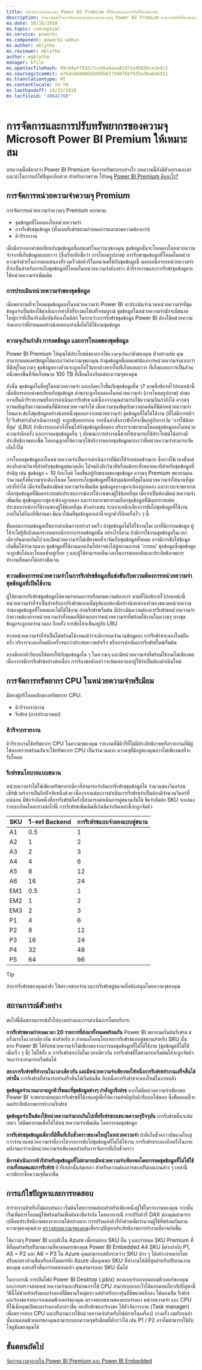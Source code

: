 ```yaml
---
title: หน่วยความจำความจุ Power BI Premium ที่ใช้งานและการปรับให้เหมาะสม
description: ทำความเข้าใจการจัดการหน่วยความจำความจุ Power BI Premium และการปรับให้เหมาะสม
ms.date: 10/18/2018
ms.topic: conceptual
ms.service: powerbi
ms.component: powerbi-admin
ms.author: mblythe
ms.reviewer: mblythe
author: mgblythe
manager: kfile
ms.openlocfilehash: 99c84aff932c7ce56a4aaa81d71e4583bce3e4c2
ms.sourcegitcommit: a764e4b9d06b50d9b6173d0fbb7555e3babe6351
ms.translationtype: HT
ms.contentlocale: th-TH
ms.lasthandoff: 10/22/2018
ms.locfileid: "49641760"
---
```

# <a name="microsoft-power-bi-premium-capacity-resource-management-and-optimization"></a>การจัดการและการปรับทรัพยากรของความจุ Microsoft Power BI Premium ให้เหมาะสม

บทความนี้อธิบายว่า Power BI Premium จัดการทรัพยากรอย่างไร บทความนี้ยังมีตัวอย่างและคำแนะนำในการแก้ไขปัญหาอีกด้วย สำหรับภาพรวม โปรดดู [Power BI Premium คืออะไร?](service-premium.md)

## <a name="premium-capacity-memory-management"></a>การจัดการหน่วยความจำความจุ Premium

 การจัดการหน่วยความจำความจุ Premium แยกตาม:

* ชุดข้อมูลที่โหลดลงในหน่วยความจำ
* การรีเฟรชชุดข้อมูล (ทั้งแบบรีเฟรชตามกำหนดการและตามความต้องการ)
* คิวรีรายงาน

เมื่อมีการออกคำขอเทียบกับชุดข้อมูลที่เผยแพร่ในความจุของคุณ ชุดข้อมูลนั้นจะโหลดลงในหน่วยความจำจากที่เก็บข้อมูลแบบถาวร (ซึ่งเรียกอีกชื่อว่า การโหลดรูปภาพ) การรักษาชุดข้อมูลที่โหลดในหน่วยความจำช่วยในการตอบสนองที่รวดเร็วต่อคิวรีในอนาคตให้กับชุดข้อมูลนี้ นอกเหนือจากหน่วยความจำที่จำเป็นสำหรับการเก็บชุดข้อมูลที่โหลดในหน่วยความจำดังกล่าว คิวรีรายงานและการรีเฟรชุดข้อมูลจะใช้หน่วยความจำเพิ่มเติม

### <a name="dataset-memory-estimation"></a>การประเมินหน่วยความจำของชุดข้อมูล

เมื่อพยายามที่จะโหลดชุดข้อมูลลงในหน่วยความจำ Power BI จะประเมินจำนวนหน่วยความจำที่ชุดข้อมูลจำเป็นต้องใช้ดำเนินการคำสั่งที่ร้องขอให้เสร็จสมบูรณ์ ชุดข้อมูลในหน่วยความจำมักจะมีขนาดใหญ่กว่าที่เป็นจริงเมื่อบันทึกลงในดิสก์ ในระหว่างการรีเฟรชชุดข้อมูล Power BI ต้องใช้หน่วยความจำมากกว่าที่กำหนดอย่างน้อยสองเท่าเมื่อไม่ได้ใช้งานชุดข้อมูล

### <a name="overcommitting-capacity-eviction-and-reloading-of-datasets"></a>ความจุเกินกำลัง การลดข้อมูล และการโหลดของชุดข้อมูล

Power BI Premium ให้คุณได้ประโยชน์ของกา*รใช้ความจุเกินกำ*ลังของคุณ ตัวอย่างเช่น คุณสามารถเผยแพร่ข้อมูลได้มากกว่าค่าความจุของคุณ ถ้าชุดข้อมูลที่เผยแพร่ต้องการหน่วยความจำมากกว่าที่มีอยู่ในความจุ ชุดข้อมูลบางส่วนจะถูกเก็บไว้แยกต่างหากในที่เก็บแบบถาวร ที่เก็บแบบถาวรเป็นส่วนหนึ่งของพื้นที่จัดเก็บขนาด 100 TB ที่เชื่อมโยงกับแต่ละความจุของคุณ

ดังนั้น ชุดข้อมูลใดที่อยู่ในหน่วยความจำ และเกิดอะไรขึ้นกับชุดข้อมูลอื่น ๆ? ตามที่อธิบายไว้ก่อนหน้านี้ เมื่อมีการออกคำขอเทียบกับชุดข้อมูล คำขอจะถูกโหลดลงในหน่วยความจำ (การโหลดรูปภาพ) คำขออาจเป็นคิวรีรายงานหรือการดำเนินการรีเฟรช แต่เนื่องจากคุณสามารถใช้ความจุเกินกำลังได้ ความจุอาจเผชิญกับความกดดันที่มีต่อหน่วยความจำได้ เมื่อความจุเผชิญกับความกดดันที่มีต่อหน่วยความจำ โหนดจะ*ขับไล่*ชุดข้อมูลอย่างน้อยหนึ่งชุดออกจากหน่วยความจำ ชุดข้อมูลที่ไม่ได้ใช้งาน (ที่ไม่มีการสคิวรี่/ รีเฟรชกำลังดำเนินการอยู่) จะถูกขับออกก่อน จากนั้นคำสั่งการขับไล่จะขึ้นอยู่กับการวัด 'การใช้น้อยที่สุด' (LRU) ถ้ามีการออกคำสั่งใหม่ไปยังชุดข้อมูลที่ลดลง บริการจะพยายามโหลดชุดข้อมูลลงในหน่วยความจำอีกครั้ง และอาจลดชุดข้อมูลอื่น ๆ ลักษณะการทำงานนี้ช่วยให้สามารถใช้ประโยชน์ได้อย่างมีประสิทธิภาพมากขึ้น โดยอนุญาตให้ความจุให้บริการหลายชุดข้อมูลมากกว่าที่หน่วยความจำสามารถจัดเก็บไว้ได้

การโหลดชุดข้อมูลลงในหน่วยความจำเป็นการดำเนินการที่มีค่าใช้จ่ายค่อนข้างมาก ซึ่งอาจใช้เวลาตั้งแต่สองถึงสามวินาทีสำหรับชุดข้อมูลขนาดเล็ก ไปจนถึงสิบวินาทีหรือแม้กระทั่งหลายนาทีสำหรับชุดข้อมูลที่สำคัญ เช่น ชุดข้อมูล ~ 10 กิกะไบต์ โดยขึ้นอยู่กับขนาดของชุดข้อมูล ความจุ Premium พยายามลดจำนวนครั้งที่ความจุจะต้องโหลด โดยการเก็บชุดข้อมูลที่ใช้ล่าสุดน้อยที่สุดในหน่วยความจำให้นานที่สุดเท่าที่ทำได้ เมื่อจำเป็นต้องมีหน่วยความจำเพิ่มเติม ชุดข้อมูลบางชุดจะต้องถูกลดลง และระบบจะพยายามเลือกชุดข้อมูลที่มีผลกระทบต่อประสบการณ์การใช้งานของผู้ใช้น้อยที่สุด เมื่อจำเป็นต้องมีหน่วยความจำเพิ่มเติม ชุดข้อมูลบางชุดจะต้องถูกลดลง และระบบจะพยายามเลือกชุดข้อมูลที่มีผลกระทบต่อประสบการณ์การใช้งานของผู้ใช้น้อยที่สุด ตัวอย่างเช่น ระบบจะหลีกเลี่ยงการขับไล่ชุดข้อมูลที่ใช้งานภายในไม่กี่นาทีที่ผ่านมา มีแนวโน้มที่ชุดข้อมูลเหล่านี้จะถูกคิวรี่อีกครั้งเร็ว ๆ นี้

ขั้นตอนการลดข้อมูลเป็นการดำเนินการอย่างรวดเร็ว ถ้าชุดข้อมูลไม่ได้ใช้งานในเวลาที่มีการลดข้อมูล ผู้ใช้จะไม่รู้สึกถึงผลกระทบมากนักจากการลดข้อมูลนั้น อย่างไรก็ตาม ถ้ามีการใช้งานชุดข้อมูลในเวลาเดียวกันมากเกินไป และมีหน่วยความจำไม่เพียงพอที่จะจัดเก็บชุดข้อมูลทั้งหมด อาจมีการขับไล่ข้อมูลเกิดขึ้นได้จำนวนมาก ชุดข้อมูลที่ใช้งานมากเกินไปอาจนำไปสู่สถานการณ์ 'การลด' ชุดข้อมูลซึ่งชุดข้อมูลจะถูกขับไล่และโหลดซ้ำอยู่เรื่อย ๆ และผู้ใช้สามารถเห็นเวลาในการตอบกลับและประสิทธิภาพการทำงานที่ลดลงได้อย่างชัดเจน

### <a name="dataset-refresh-memory-requirement-competing-with-an-active-dataset-memory-requirement"></a>ความต้องการหน่วยความจำในการรีเฟรชข้อมูลที่แข่งขันกับความต้องการหน่วยความจำชุดข้อมูลที่เปิดใช้งาน

ผู้ใช้สามารถรีเฟรชชุดข้อมูลได้ตามกำหนดการหรือตามความต้องการ ตามที่ได้อธิบายไว้ก่อนหน้านี้ หน่วยความจำที่จำเป็นสำหรับการรีเฟรชแบบเต็มรูปแบบต้องมีอย่างน้อยสองเท่าของขนาดหน่วยความจำของชุดข้อมูลที่โหลดและไม่ได้ใช้งาน ก่อนรีเฟรชเริ่มต้น มีประเมินความต้องการรีเฟรชหน่วยความจำ ถ้าความต้องการหน่วยความจำทั้งหมดที่มีค่ามากกว่าหน่วยความจำที่พร้อมใช้งานในความจุ บางชุดข้อมูลจะถูกลดจำนวนลง อีกครั้ง การขับไล่จะขึ้นอยู่กับ LRU

หากหน่วยความจำที่จำเป็นไม่พร้อมใช้งานแม้ว่าจะมีการลดจำนวนข้อมูลลง การรีเฟรชจะลองใหม่อีกครั้ง บริการจะลองใหม่อีกครั้งจนกว่าประสบความสำเร็จ หรือการดำเนินการรีเฟรชใหม่เริ่มต้น

หากมีออกคิวรีแบบโต้ตอบให้กับชุดข้อมูลใด ๆ ในความจุ และมีหน่วยความจำที่พร้อมใช้งานไม่เพียงพอเนื่องจากมีการรีเฟรชอย่างต่อเนื่อง การร้องขอดังกล่าวจะล้มเหลวและผู้ใช้จำเป็นต้องดำเนินใหม่

## <a name="cpu-resource-management-in-premium-capacity"></a>การจัดการทรัพยากร CPU ในหน่วยความจำพรีเมียม

มีสองผู้บริโภคหลักของทรัพยากร CPU:

* คิวรีจากรายงาน
* รีเฟรช (การประมวลผล)

### <a name="queries-from-reports"></a>คิวรีจากรายงาน

คิวรีรายงานใช้ทรัพยากร CPU ในความจุของคุณ รายงานที่มีคิวรี่ที่ไม่มีประสิทธิภาพหรือรายงานที่มีผู้ใช้หลายรายพร้อมกันจะใช้ทรัพยากร CPU เป็นจำนวนมาก ความจุที่มีอยู่ของคุณอาจไม่เพียงพอที่จะรับโหลด

### <a name="refresh-parallelization-policy"></a>รีเฟรชนโยบายแบบขนาน

หน่วยความจำไม่ใช่เพียงทรัพยากรเดียวที่สามารถจำกัดการรีเฟรชชุดข้อมูลได้ จำนวนของวีคอร์บนเซิร์ฟเวอร์อาจเป็นอีกปัจจัยหนึ่งด้วย เนื่องจากแต่ละการดำเนินการรีเฟรชจำเป็นต้องมีจำนวนวีคอร์ที่แน่นอน มีข้อจำกัดหนึ่งที่การรีเฟรชกี่ครั้งที่สามารถดำเนินการคู่ขนานกันได้ ขีดจำกัดต่อ SKU จะแสดงรายละเอียดในตารางต่อไปนี้ การรีเฟรชเพิ่มเติมที่เกินขีดจำกัดเหล่านี้จะถูกจัดคิว

 | SKU | วี-คอร์ Backend | การรีเฟรชแบบจำลองแบบคู่ขนาน |
 | --- | --- | --- |
 | A1  | 0.5  | 1  |
 | A2  | 1  | 2  |
 | A3  | 2  | 3  |
 | A4  | 4  | 6  |
 | A5  | 8  | 12  |
 | A6  | 16  | 24  |
 | EM1  | 0.5  | 1  |
 | EM2  | 1  | 2  |
 | EM3  | 2  | 3  |
 | P1  | 4  | 6  |
 | P2  | 8  | 12  |
 | P3  | 16  | 24  |
 | P4  | 32  | 48  |
 | P5  | 64  | 96  |

 > [!TIP]
> ถ้าการรีเฟรชของคุณล่าช้า ให้ตรวจสอบจำนวนการรีเฟรชคู่ขนานที่สนับสนุนโดยความจุของคุณ

## <a name="example-scenarios"></a>สถานการณ์ตัวอย่าง

ต่อไปนี้คือสถานการณ์ทั่วไปบางอย่างและการดำเนินการโดยบริการ:

**การรีเฟรชตามกำหนดเวลา 20 รายการที่ส่งมาทั้งหมดพร้อมกัน** Power BI พยายามเริ่มต้นรีเฟรช *x* ครั้งแรกในเวลาเดียวกัน ค่าสำหรับ *x* กำหนดโดยนโยบายการรีเฟรชแบบคู่ขนานสำหรับ SKU นั้น หาก Power BI ได้รับหน่วยความจำไม่เพียงพอจากการลดชุดข้อมูลที่ไม่ได้ใช้งาน (ชุดข้อมูลที่ไม่ใช้เมื่อเร็ว ๆ นี้) ไม่ใช่ทั้ง *x* การรีเฟรชจะเริ่มในเวลาเดียวกัน การรีเฟรชที่ไม่สามารถเริ่มต้นได้จะถูกจัดคิวจนกว่าจะสามารถเริ่มต้นได้

**สองการรีเฟรชที่ทำงานในเวลาเดียวกัน และมีหน่วยความจำเพียงพอให้หนึ่งการรีเฟรชทำงานเสร็จสิ้นได้เท่านั้น** การรีเฟรชที่สามารถทำเสร็จสิ้นได้เริ่มต้นขึ้น อีกหนึ่งการรีเฟรชจะลองใหม่ในภายหลัง

**ชุดข้อมูลจำนวนมากจะถูกคิวรี่ขณะที่ชุดข้อมูลต่างๆ กำลังถูกรีเฟรช** หากไม่มีหน่วยความจำเพียงพอ Power BI จะพยายามหยุดการรีเฟรชที่ใช้งานอยู่เพื่อให้ความสำคัญกับคิวรี่แบบโต้ตอบ ซึ่งขั้นตอนนี้จะลดประสิทธิภาพการทำงานรีเฟรช

**ชุดข้อมูลจำเป็นต้องใช้หน่วยความจำมากเกินไปเพื่อรีเฟรชบนขนาดความจุปัจจุบัน** การรีเฟรชนั้นจะล้มเหลว ไม่มีพยายามเพื่อให้ได้หน่วยความจำเพิ่มเติม โดยการลดชุดข้อมูล

**การรีเฟรชชุดข้อมูลเดี่ยวที่มีพื้นที่เก็บชั่วคราวขนาดใหญ่ในหน่วยความจำ** ถ้าที่เก็บชั่วคราวมีขนาดใหญ่กว่าจำนวนหน่วยความจำที่อาจได้จากการขับไล่ชุดข้อมูลที่ไม่ได้ใช้งาน การรีเฟรชจะลองอีกครั้งในภายหลังจนกว่าจะมีหน่วยความจำเพียงพอสำหรับการจัดการที่เก็บชั่วคราว

**มีการดำเนินการคิวรีสำหรับชุดข้อมูลที่ไม่สามารถมีหน่วยความจำเพียงพอโดยการลดชุดข้อมูลที่ไม่ได้ใช้งานทั้งหมดและการรีเฟรช** คิวรีเหล่านั้นล้มเหลว สำหรับความต้องการของปริมาณงานต่าง ๆ เหล่านี้ ควรมีการซื้อความจุที่มากขึ้น

## <a name="troubleshooting-and-testing"></a>การแก้ไขปัญหาและการทดสอบ

ถ้ารายงานช้าหรือไม่ตอบสนอง เริ่มต้นโดยการทดสอบสำหรับเพียงหนึ่งผู้ใช้ในรายงานของคุณ จากนั้น เริ่มเพิ่มการโหลดผู้ใช้พร้อมกันเพื่อค้นหาขีดจำกัด ในหลายกรณี การปรับคิวรี่ DAX ของคุณสามารถเปลี่ยนประสิทธิภาพของรายงานได้อย่างมาก การปรับแต่งคิวรี่ยังช่วยเพิ่มจำนวนผู้ใช้ที่พร้อมกันตามความจุของคุณด้วย [ตรวจสอบความจุของคุณ](service-admin-premium-monitor-capacity.md)เพื่อระบุปัญหาประสิทธิภาพการทำงานที่อาจเกิดขึ้น

ใช้ความจุ Power BI แบบฝังใน Azure เพื่อทดสอบ SKU อื่น ๆ และกำหนด SKU Premium ที่ดีที่สุดสำหรับปริมาณงานที่คาดหมายของคุณ Power BI Embedded A4 SKU มีค่าเท่ากับ P1, A5 = P2 และ A6 = P3 ใน Azure คุณสามารถสลับระหว่าง SKU ต่าง ๆ ได้อย่างง่ายดายโดยปรับมาตราส่วนขึ้นหรือลงในพอร์ทัล Azure เมื่อคุณพบ SKU ที่ทำงานได้ดีที่สุดสำหรับปริมาณงานของคุณ และเสร็จสิ้นการทดสอบแล้ว คุณสามารถลบ SKU นั้นได้

ในบางกรณี การเปิดไฟล์ Power BI Desktop (.pbix) ของแบบจำลองบนคอมพิวเตอร์ของคุณ และการตรวจสอบหน่วยความจำและปริมาณการใช้ CPU สามารถบอกอะไรได้มากมายเกี่ยวกับปัญหานี้ วิธีนี้ไม่ช่วยสำหรับแบบจำลองที่มีขนาดใหญ่มาก แต่สำหรับบางรุ่นที่มีขนาดเล็กลง ให้ลองเปิด รีเฟรช และร้องขอจำลองจากคอมพิวเตอร์ของคุณ ตรวจสอบขนาดของแบบจำลอง หน่วยความจำ และ CPU ที่ใช้เมื่อคุณเปิดแบบจำลองดังกล่าวขึ้น ลองรีเฟรชและร้องขอ ใช้ตัวจัดการงาน (Task manager) เพื่อตรวจสอบ CPU และปริมาณการใช้หน่วยความจำสำหรับไฟล์ภายในเครื่อง) บางครั้ง เมตริกเหล่านั้นบนคอมพิวเตอร์ของคุณสามารถบอกความจุพรีเมียมที่ต่ำกว่าได้ เช่น P1 / P2 อาจไม่สามารถใช้กับโซลูชันของคุณได้

## <a name="next-steps"></a>ขั้นตอนถัดไป

[จัดการความจุภายใน Power BI Premium และ Power BI Embedded](service-admin-premium-manage.md)